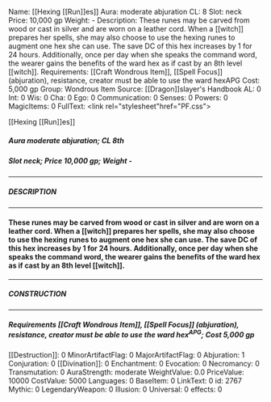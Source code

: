 Name: [[Hexing [[Run]]es]]
Aura: moderate abjuration
CL: 8
Slot: neck
Price: 10,000 gp
Weight: -
Description: These runes may be carved from wood or cast in silver and are worn on a leather cord. When a [[witch]] prepares her spells, she may also choose to use the hexing runes to augment one hex she can use. The save DC of this hex increases by 1 for 24 hours. Additionally, once per day when she speaks the command word, the wearer gains the benefits of the ward hex as if cast by an 8th level [[witch]].
Requirements: [[Craft Wondrous Item]], [[Spell Focus]] (abjuration), resistance, creator must be able to use the ward hexAPG
Cost: 5,000 gp
Group: Wondrous Item
Source: [[Dragon]]slayer's Handbook
AL: 0
Int: 0
Wis: 0
Cha: 0
Ego: 0
Communication: 0
Senses: 0
Powers: 0
MagicItems: 0
FullText: <link rel="stylesheet"href="PF.css"><div class="heading"><p class="alignleft">[[Hexing [[Run]]es]]</p><div style="clear: both;"></div></div><div><h5><b>Aura </b>moderate abjuration; <b>CL </b>8th</h5><h5><b>Slot </b>neck; <b>Price </b>10,000 gp; <b>Weight </b>-</h5></div><hr/><div><h5><b>DESCRIPTION</b></h5></div><hr/><div><h4><p>These runes may be carved from wood or cast in silver and are worn on a leather cord. When a [[witch]] prepares her spells, she may also choose to use the hexing runes to augment one hex she can use. The save DC of this hex increases by 1 for 24 hours. Additionally, once per day when she speaks the command word, the wearer gains the benefits of the ward hex as if cast by an 8th level [[witch]].</p></h4></div><hr/><div><h5><b>CONSTRUCTION</b></h5></div><hr/><div><h5><b>Requirements </b>[[Craft Wondrous Item]], [[Spell Focus]] (abjuration), <i>resistance</i>, creator must be able to use the ward hex<sup>APG</sup>; <b>Cost </b>5,000 gp</h5></div>
[[Destruction]]: 0
MinorArtifactFlag: 0
MajorArtifactFlag: 0
Abjuration: 1
Conjuration: 0
[[Divination]]: 0
Enchantment: 0
Evocation: 0
Necromancy: 0
Transmutation: 0
AuraStrength: moderate
WeightValue: 0.0
PriceValue: 10000
CostValue: 5000
Languages: 0
BaseItem: 0
LinkText: 0
id: 2767
Mythic: 0
LegendaryWeapon: 0
Illusion: 0
Universal: 0
effects: 0

